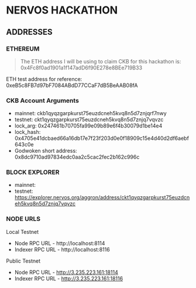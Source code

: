 # NERVOS HACKATHON

## ADDRESSES


### ETHEREUM

> The ETH address I will be using to claim CKB for this hackathon is: 0x4Fc8f0ad1901a1f147adD6f90E278e8BEe719B33

ETH test address for reference: 0xeB5c8FB7d97bF7084ABdD77CCaF7dB5BeAAB08fA

### CKB Account Arguments

+ mainnet: ckb1qyqzgarpkurst75euzdcneh5kvq8n5d7znjqrf7nwy
+ testnet: ckt1qyqzgarpkurst75euzdcneh5kvq8n5d7znjq7vqvzc
+ lock_arg: 0x247461b70705fa99e09b89e6f4b30079d1be14e4
+ lock_hash: 0x4705e41dcbaed66a16db17e7f23f203d0e0f18909c15e4d40d2df6aebf643c0e
+ Godwoken short address: 0x8dc9710ad97834edc0aa2c5cac2fec2b162c996c

### BLOCK EXPLORER

+ mainnet:
+ testnet: https://explorer.nervos.org/aggron/address/ckt1qyqzgarpkurst75euzdcneh5kvq8n5d7znjq7vqvzc

### NODE URLS

Local Testnet

+ Node RPC URL - http://localhost:8114
+ Indexer RPC URL - http://localhost:8116

Public Testnet

+ Node RPC URL - http://3.235.223.161:18114
+ Indexer RPC URL - http://3.235.223.161:18116

